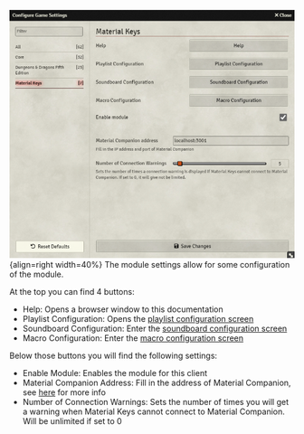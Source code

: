 
 ![img](./img/ModuleSettings.png){align=right width=40%}
The module settings allow for some configuration of the module.

At the top you can find 4 buttons:

* Help: Opens a browser window to this documentation
* Playlist Configuration: Opens the [playlist configuration screen](functions/playlist.md#playlist-configuration)
* Soundboard Configuration: Enter the [soundboard configuration screen](functions/soundboard.md#soundboard-configuration)
* Macro Configuration: Enter the [macro configuration screen](functions/macroboard.md#macro-configuration)

Below those buttons you will find the following settings:

* Enable Module: Enables the module for this client
* Material Companion Address: Fill in the address of Material Companion, see [here](./materialCompanion.md) for more info
* Number of Connection Warnings: Sets the number of times you will get a warning when Material Keys cannot connect to Material Companion. Will be unlimited if set to 0